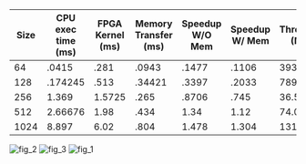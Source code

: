 | Size | CPU exec time (ms) | FPGA Kernel (ms) | Memory Transfer (ms) | Speedup W/O Mem | Speedup W/ Mem | Throughput (MB/s) |
|------|--------------------|------------------|----------------------|-----------------|----------------|-------------------|
| 64 | .0415 | .281| .0943 | .1477 | .1106 | 3936.3 |
| 128 | .174245 | .513 | .34421 | .3397 | .2033 | 7892.0|
|256 | 1.369 | 1.5725 | .265| .8706 | .745 | 36.58|
|512| 2.66676 | 1.98 | .434| 1.34| 1.12| 74.05|
|1024| 8.897 | 6.02| .804| 1.478| 1.304|131.56|


![fig_2](https://user-images.githubusercontent.com/84815326/230918456-2f0dab6b-b7d9-4f22-903e-f0706fd96e22.png)
![fig_3](https://user-images.githubusercontent.com/84815326/230918458-ff3a48cd-c1c2-4afb-a834-4e6a74ff0b41.png)
![fig_1](https://user-images.githubusercontent.com/84815326/230918459-b258f120-5e4c-4796-b4bf-179a4548e154.png)
